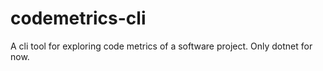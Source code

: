 # codemetrics-cli

A cli tool for exploring code metrics of a software project. Only dotnet for now.